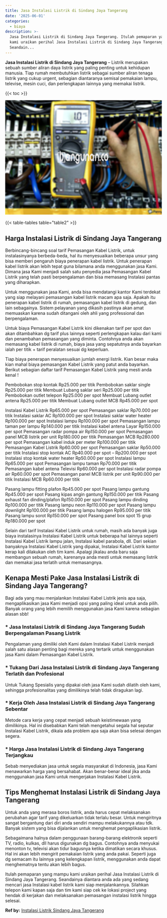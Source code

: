 ```yaml
---
title: Jasa Instalasi Listrik di Sindang Jaya Tangerang
date: '2025-06-01'
categories:
  - biaya
description: >-
  Jasa Instalasi Listrik di Sindang Jaya Tangerang. Itulah pemaparan yang mampu
  kami uraikan perihal Jasa Instalasi Listrik di Sindang Jaya Tangerang.
  Seandain...
---
```


**Jasa Instalasi Listrik di Sindang Jaya Tangerang** – Listrik merupakan sebuah sumber aliran daya listrik yang paling penting untuk kehidupan manusia. Tiap rumah membutuhkan listrik sebagai sumber aliran tenaga listrik yang cukup urgent, sebagian diantaranya semisal pemakaian lampu, televise, mesin cuci, dan perlengkapan lainnya yang memakai listrik.

{{< toc >}}

![Jasa Instalasi Listrik di Sindang Jaya Tangerang](/images/instalasi-listrik-murah42.png)

{{< table-tables table="table2" >}}

## Harga Instalasi Listrik di Sindang Jaya Tangerang

Berbincang-bincang soal tarif Pemasangan Kabel Listrik, untuk instalasinyanya berbeda-beda, hal itu menyesuaikan beberapa unsur yang bisa memberi pengaruh biaya penerapan kabel listrik. Untuk penerapan kabel listrik akan lebih tepat guna bilamana anda menggunakan jasa Kami. Dimana jasa Kami menjadi salah satu penyedia jasa Pemasangan Kabel Listrik yang telah pasti berpengalaman dan bisa memasang Instalasi pantas yang diharapkan.

Untuk menggunakan jasa Kami, anda bisa mendatangi kantor Kami terdekat yang siap melayani pemasangan kabel listrik macam apa saja. Apakah itu penerapan kabel listrik di rumah, pemasangan kabel listrik di gedung, dan lain sebagainya. Sistem pelayanan yang dikasih pastinya akan amat memuaskan karena sudah ditangani oleh ahli yang professional dan berpengalaman.

Untuk biaya Pemasangan Kabel Listrik kini dikenakan tarif per spot dan akan ditambahkan dg tarif plus lainnya seperti perlengkapan kalau dari kami dan penambahan pemasangan yang diminta. Contohnya anda akan memasang kabel listrik di rumah, biaya jasa yang sepatutnya anda bayarkan ialah per titik + tarif peralatan sesuai dg keperluan.

Tiap biaya penerapan menyesuaikan jumlah energi listrik. Kian besar maka kian mahal biaya pemasangan Kabel Listrik yang patut anda bayarkan. Berikut sebagian daftar tarif Pemasangan Kabel Listrik yang mesti anda kenal !

Pembobokan stop kontak Rp25.000 per titik Pembobokan saklar single Rp25.000 per titik Membuat Lubang saklar seri Rp25.000 per titik Pembobokan outlet telepon Rp25.000 per spot Membuat Lubang outlet antena Rp25.000 per titik Membuat Lubang outlet MCB Rp45.000 per spot

Instalasi Kabel Listrik Rp65.000 per spot Pemasangan saklar Rp70.000 per titik Instalasi saklar AC Rp100.000 per spot Instalasi saklar water heater Rp100.000 per spot Instalasi lampu Rp100.000 per spot Pemasangan lampu taman per lampu Rp140.000 per titik Instalasi kabel antena Layar Rp150.000 per spot Pemasangan radar pompa air Rp150.000 per spot Pemasangan panel MCB listrik per unit Rp180.000 per titik Pemasangan MCB Rp280.000 per spot Pemasangan kabel induk per meter Rp100.000 per titik Pemasangan Kabel Listrik Rp60.000 per spot Pemasangan saklar Rp50.000 per titik Instalasi stop kontak AC Rp40.000 per spot – Rp200.000 per spot Instalasi stop kontak water heater Rp50.000 per spot Instalasi lampu Rp65.000 per spot Pemasangan lampu taman Rp70.000 per titik Pemasangan kabel antena Televisi Rp60.000 per spot Instalasi radar pompa air Rp60.000 per spot Pemasangan panel MCB listrik per unit Rp90.000 per titik Instalasi MCB Rp60.000 per titik

Pasang lampu fitting plafon Rp45.000 per spot Pasang lampu gantung Rp45.000 per spot Pasang kipas angin gantung Rp150.000 per titik Pasang exhaust fan dinding/plafon Rp150.000 per spot Pasang lampu dinding Rp100.000 per titik Pasang lampu neon Rp110.000 per spot Pasang lampu downlight Rp100.000 per titik Pasang lampu halogen Rp95.000 per titik Pasang lampu sorot Rp150.000 per spot Pasang panel box spot 15 grup Rp180.000 per spot

Selain dari tarif Instalasi Kabel Listrik untuk rumah, masih ada banyak juga biaya instalasinya Instalasi Kabel Listrik untuk beberapa hal lainnya seperti Instalasi Kabel Listrik lampu jalan, Instalasi kabel parabola, dll. Dari sekian banyaknya Instalasi Kabel Listrik yang dipakai, Instalasi Kabel Listrik kantor kerap kali dilakukan oleh tim kami. Apalagi jikalau anda baru saja membangun sebuah rumah, karenanya anda mesti untuk memasang listrik dan memakai jasa terlatih untuk memasangnya.

## Kenapa Mesti Pake Jasa Instalasi Listrik di Sindang Jaya Tangerang?

Bagi ada yang mau menjalankan Instalasi Kabel Listrik jenis apa saja, mengaplikasikan jasa Kami menjadi opsi yang paling ideal untuk anda pilih. Banyak orang yang lebih memilih menggunakan jasa Kami karena sebagian alasan sbb!

### \* Jasa Instalasi Listrik di Sindang Jaya Tangerang Sudah Berpengalaman Pasang Listrik

Pengalaman yang dimiliki oleh Kami dalam Instalasi Kabel Listrik menjadi salah satu alasan penting bagi mereka yang tertarik untuk menggunakan jasa Kami dalam Pemasangan Kabel Listrik.

### \* Tukang Dari Jasa Instalasi Listrik di Sindang Jaya Tangerang Terlatih dan Profesional

Untuk Tukang Spesialis yang dipakai oleh jasa Kami sudah dilatih oleh kami, sehingga profesionalitas yang dimilikinya telah tidak diragukan lagi.

### \* Kerja Oleh Jasa Instalasi Listrik di Sindang Jaya Tangerang Sebentar

Metode cara kerja yang cepat menjadi sebuah keistimewaan yang dimilikinya. Hal ini disebabkan Kami telah mengetahui segala hal seputar Instalasi Kabel Listrik, dikala ada problem apa saja akan bisa selesai dengan segera.

### \* Harga Jasa Instalasi Listrik di Sindang Jaya Tangerang Terjangkau

Sebab menyediakan jasa untuk segala masyarakat di Indonesia, jasa Kami menawarkan harga yang bersahabat. Akan benar-benar ideal jika anda menggunakan jasa Kami untuk mengerjakan Instalasi Kabel Listrik.

## Tips Menghemat Instalasi Listrik di Sindang Jaya Tangerang


Untuk anda yang merasa boros listrik, anda harus cepat melaksanakan perubahan agar tarif yang dikeluarkan tidak terlalu besar. Untuk mengiritnya sangat bergantung dari diri anda sendiri mampu melakukannya atau tdk. Banyak sistem yang bisa dijalankan untuk menghemat pengaplikasian listrik.

Sebagaimana halnya dalam penggunaan barang-barang elektronik seperti TV, radio, kulkas, dll harus digunakan dg bagus. Contohnya anda menyukai menonton tv, televisi akan tidur bagusnya ketika dimatikan secara khusus. Hal ini akan lebih mengirit pemakaian listrik yang anda pakai. Seperti juga dg semacam itu lainnya yang kelengkapan listrik, menggunakan anda dapat menghematnya tentu akan lebih bagus.

Itulah pemaparan yang mampu kami uraikan perihal Jasa Instalasi Listrik di Sindang Jaya Tangerang. Seandainya diantara anda ada yang sedang mencari jasa Instalasi kabel listrik kami siap menjalankannya. Silahkan telepon kami kapan saja dan tim kami siap cek ke lokasi project yang hendak di kerjakan dan melaksanakan pemasangan instalasi listrik hingga selesai.

**Ref by:** [Instalasi Listrik Sindang Jaya Tangerang](https://id.wikipedia.org/wiki/Instalasi)
